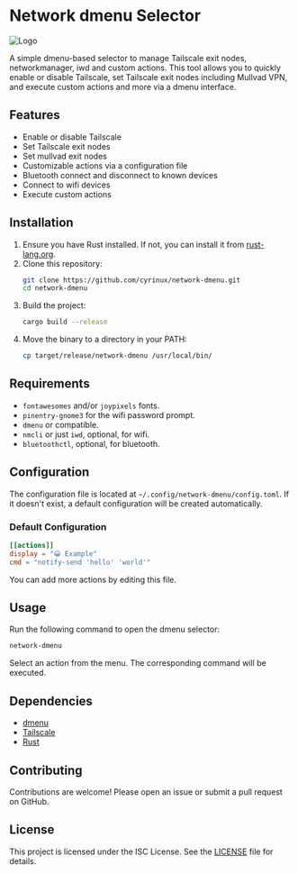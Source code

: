 # Network dmenu Selector

![Logo](https://github.com/user-attachments/assets/d07a6fb4-7558-4cc8-b7cd-9bb1321265c7)

A simple dmenu-based selector to manage Tailscale exit nodes, networkmanager, iwd and custom actions. This tool allows you to quickly enable or disable Tailscale, set Tailscale exit nodes including Mullvad VPN, and execute custom actions and more via a dmenu interface.

## Features

- Enable or disable Tailscale
- Set Tailscale exit nodes
- Set mullvad exit nodes
- Customizable actions via a configuration file
- Bluetooth connect and disconnect to known devices
- Connect to wifi devices
- Execute custom actions

## Installation

1. Ensure you have Rust installed. If not, you can install it from [rust-lang.org](https://www.rust-lang.org/).
2. Clone this repository:
   ```sh
   git clone https://github.com/cyrinux/network-dmenu.git
   cd network-dmenu
   ```
3. Build the project:
   ```sh
   cargo build --release
   ```
4. Move the binary to a directory in your PATH:
   ```sh
   cp target/release/network-dmenu /usr/local/bin/
   ```

## Requirements

- `fontawesomes` and/or `joypixels` fonts.
- `pinentry-gnome3` for the wifi password prompt.
- `dmenu` or compatible.
- `nmcli` or just `iwd`, optional, for wifi.
- `bluetoothctl`, optional, for bluetooth.

## Configuration

The configuration file is located at `~/.config/network-dmenu/config.toml`. If it doesn't exist, a default configuration will be created automatically.

### Default Configuration

```toml
[[actions]]
display = "😀 Example"
cmd = "notify-send 'hello' 'world'"
```

You can add more actions by editing this file.

## Usage

Run the following command to open the dmenu selector:

```sh
network-dmenu
```

Select an action from the menu. The corresponding command will be executed.

## Dependencies

- [dmenu](https://tools.suckless.org/dmenu/)
- [Tailscale](https://tailscale.com/)
- [Rust](https://www.rust-lang.org/)

## Contributing

Contributions are welcome! Please open an issue or submit a pull request on GitHub.

## License

This project is licensed under the ISC License. See the [LICENSE](LICENSE.md) file for details.

